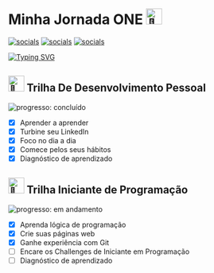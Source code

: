 # Minha Jornada ONE <picture><source srcset="https://fonts.gstatic.com/s/e/notoemoji/latest/1f680/512.webp" type="image/webp"><img src="https://fonts.gstatic.com/s/e/notoemoji/latest/1f680/512.gif" alt="🚀" width="32" height="32"></picture>

[![socials](https://img.shields.io/badge/Linkedin-steelblue?logo=linkedin&logoColor=white "socials")](https://www.linkedin.com/in/oliwerb/) [![socials](https://img.shields.io/badge/protonmail-darkslateblue?logo=protonmail&logoColor=white "socials")](mailto:olwrrb@protonmail.com") [![socials](https://img.shields.io/badge/gmail-firebrick?logo=gmail&logoColor=white "socials")](mailto:benites.olivr@gmail.com.com")

[![Typing SVG](https://readme-typing-svg.demolab.com?font=Fira+Code&size=15&pause=1000&color=F79147&vCenter=true&width=430&lines=%23HelloONET5;Candidato+Do+Programa+Oracle+Next+Education;Parceria+Oracle+%2B+Alura)](https://git.io/typing-svg)

## <picture><source srcset="https://fonts.gstatic.com/s/e/notoemoji/latest/1f331/512.webp" type="image/webp"><img src="https://fonts.gstatic.com/s/e/notoemoji/latest/1f331/512.gif" alt="🌱" width="32" height="32"></picture> Trilha De Desenvolvimento Pessoal
![progresso: concluído](https://img.shields.io/badge/progresso-concluído-orange "progresso")

- [x] Aprender a aprender
- [x] Turbine seu LinkedIn
- [x] Foco no dia a dia
- [x] Comece pelos seus hábitos
- [x] Diagnóstico de aprendizado

## <picture><source srcset="https://fonts.gstatic.com/s/e/notoemoji/latest/1f331/512.webp" type="image/webp"><img src="https://fonts.gstatic.com/s/e/notoemoji/latest/1f331/512.gif" alt="🌱" width="32" height="32"></picture> Trilha Iniciante de Programação
![progresso: em andamento](https://img.shields.io/badge/progresso-em%20andamento-yellow "progresso")

- [x] Aprenda lógica de programação
- [x] Crie suas páginas web
- [x] Ganhe experiência com Git
- [ ] Encare os Challenges de Iniciante em Programação
- [ ] Diagnóstico de aprendizado
